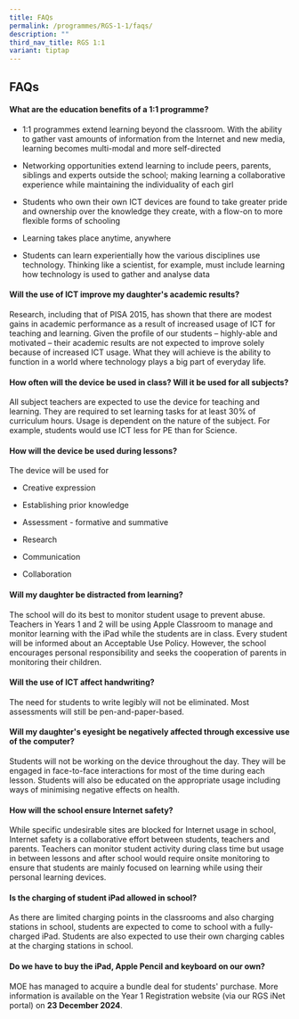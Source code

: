 ```yaml
---
title: FAQs
permalink: /programmes/RGS-1-1/faqs/
description: ""
third_nav_title: RGS 1:1
variant: tiptap
---
```

<h2>FAQs</h2>
<h4>What are the education benefits of a 1:1 programme?</h4>
<ul data-tight="true" class="tight">
<li>
<p>1:1 programmes extend learning beyond the classroom. With the ability
to gather vast amounts of information from the Internet and new media,
learning becomes multi-modal and more self-directed</p>
</li>
<li>
<p>Networking opportunities extend learning to include peers, parents, siblings
and experts outside the school; making learning a collaborative experience
while maintaining the individuality of each girl</p>
</li>
<li>
<p>Students who own their own ICT devices are found to take greater pride
and ownership over the knowledge they create, with a flow-on to more flexible
forms of schooling</p>
</li>
<li>
<p>Learning takes place anytime, anywhere</p>
</li>
<li>
<p>Students can learn experientially how the various disciplines use technology.
Thinking like a scientist, for example, must include learning how technology
is used to gather and analyse data</p>
</li>
</ul>
<h4>Will the use of ICT improve my daughter's academic results?</h4>
<p>Research, including that of PISA 2015, has shown that there are modest
gains in academic performance as a result of increased usage of ICT for
teaching and learning. Given the profile of our students – highly-able
and motivated – their academic results are not expected to improve solely
because of increased ICT usage. What they will achieve is the ability to
function in a world where technology plays a big part of everyday life.</p>
<h4>How often will the device be used in class? Will it be used for all subjects?</h4>
<p>All subject teachers are expected to use the device for teaching and learning.
They are required to set learning tasks for at least 30% of curriculum
hours. Usage is dependent on the nature of the subject. For example, students
would use ICT less for PE than for Science.</p>
<h4>How will the device be used during lessons?</h4>
<p>The device will be used for</p>
<ul data-tight="true" class="tight">
<li>
<p>Creative expression</p>
</li>
<li>
<p>Establishing prior knowledge</p>
</li>
<li>
<p>Assessment - formative and summative</p>
</li>
<li>
<p>Research</p>
</li>
<li>
<p>Communication</p>
</li>
<li>
<p>Collaboration</p>
</li>
</ul>
<h4>Will my daughter be distracted from learning?</h4>
<p>The school will do its best to monitor student usage to prevent abuse.
Teachers in Years 1 and 2 will be using Apple Classroom to manage and monitor
learning with the iPad while the students are in class. Every student will
be informed about an Acceptable Use Policy. However, the school encourages
personal responsibility and seeks the cooperation of parents in monitoring
their children.</p>
<h4>Will the use of ICT affect handwriting?</h4>
<p>The need for students to write legibly will not be eliminated. Most assessments
will still be pen-and-paper-based.</p>
<h4>Will my daughter's eyesight be negatively affected through excessive use of the computer?</h4>
<p>Students will not be working on the device throughout the day. They will
be engaged in face-to-face interactions for most of the time during each
lesson. Students will also be educated on the appropriate usage including
ways of minimising negative effects on health.</p>
<h4>How will the school ensure Internet safety?</h4>
<p>While specific undesirable sites are blocked for Internet usage in school,
Internet safety is a collaborative effort between students, teachers and
parents. Teachers can monitor student activity during class time but usage
in between lessons and after school would require onsite monitoring to
ensure that students are mainly focused on learning while using their personal
learning devices.</p>
<h4>Is the charging of student iPad allowed in school?</h4>
<p>As there are limited charging points in the classrooms and also charging
stations in school, students are expected to come to school with a fully-charged
iPad. Students are also expected to use their own charging cables at the
charging stations in school.</p>
<h4>Do we have to buy the iPad, Apple Pencil and keyboard on our own?</h4>
<p>MOE has managed to acquire a bundle deal for students' purchase. More
information is available on the Year 1 Registration website&nbsp;(via our
RGS iNet portal) on&nbsp;<strong>23 December 2024</strong>.</p>
<p></p>